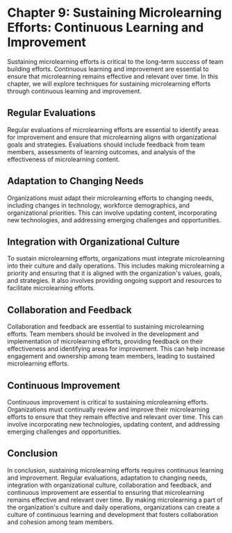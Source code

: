 Chapter 9: Sustaining Microlearning Efforts: Continuous Learning and Improvement
================================================================================

Sustaining microlearning efforts is critical to the long-term success of team building efforts. Continuous learning and improvement are essential to ensure that microlearning remains effective and relevant over time. In this chapter, we will explore techniques for sustaining microlearning efforts through continuous learning and improvement.

Regular Evaluations
-------------------

Regular evaluations of microlearning efforts are essential to identify areas for improvement and ensure that microlearning aligns with organizational goals and strategies. Evaluations should include feedback from team members, assessments of learning outcomes, and analysis of the effectiveness of microlearning content.

Adaptation to Changing Needs
----------------------------

Organizations must adapt their microlearning efforts to changing needs, including changes in technology, workforce demographics, and organizational priorities. This can involve updating content, incorporating new technologies, and addressing emerging challenges and opportunities.

Integration with Organizational Culture
---------------------------------------

To sustain microlearning efforts, organizations must integrate microlearning into their culture and daily operations. This includes making microlearning a priority and ensuring that it is aligned with the organization's values, goals, and strategies. It also involves providing ongoing support and resources to facilitate microlearning efforts.

Collaboration and Feedback
--------------------------

Collaboration and feedback are essential to sustaining microlearning efforts. Team members should be involved in the development and implementation of microlearning efforts, providing feedback on their effectiveness and identifying areas for improvement. This can help increase engagement and ownership among team members, leading to sustained microlearning efforts.

Continuous Improvement
----------------------

Continuous improvement is critical to sustaining microlearning efforts. Organizations must continually review and improve their microlearning efforts to ensure that they remain effective and relevant over time. This can involve incorporating new technologies, updating content, and addressing emerging challenges and opportunities.

Conclusion
----------

In conclusion, sustaining microlearning efforts requires continuous learning and improvement. Regular evaluations, adaptation to changing needs, integration with organizational culture, collaboration and feedback, and continuous improvement are essential to ensuring that microlearning remains effective and relevant over time. By making microlearning a part of the organization's culture and daily operations, organizations can create a culture of continuous learning and development that fosters collaboration and cohesion among team members.
